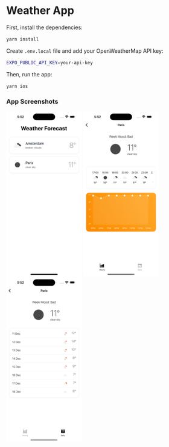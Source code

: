# Weather App

First, install the dependencies:

```bash
yarn install
```

Create `.env.local` file and add your OpenWeatherMap API key:

```bash
EXPO_PUBLIC_API_KEY=your-api-key
```

Then, run the app:

```bash
yarn ios
```

### App Screenshots

<p float="left">
  <img src="./screenshots/home.png" width=200>
  <img src="./screenshots/city-hourly.png" width=200>
  <img src="./screenshots/city-daily.png" width=200>
</p>
